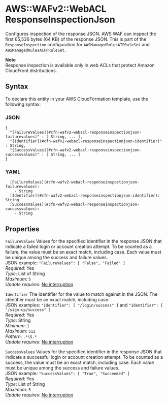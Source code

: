 # AWS::WAFv2::WebACL ResponseInspectionJson<a name="aws-properties-wafv2-webacl-responseinspectionjson"></a>

Configures inspection of the response JSON\. AWS WAF can inspect the first 65,536 bytes \(64 KB\) of the response JSON\. This is part of the `ResponseInspection` configuration for `AWSManagedRulesATPRuleSet` and `AWSManagedRulesACFPRuleSet`\. 

**Note**  
Response inspection is available only in web ACLs that protect Amazon CloudFront distributions\.

## Syntax<a name="aws-properties-wafv2-webacl-responseinspectionjson-syntax"></a>

To declare this entity in your AWS CloudFormation template, use the following syntax:

### JSON<a name="aws-properties-wafv2-webacl-responseinspectionjson-syntax.json"></a>

```
{
  "[FailureValues](#cfn-wafv2-webacl-responseinspectionjson-failurevalues)" : [ String, ... ],
  "[Identifier](#cfn-wafv2-webacl-responseinspectionjson-identifier)" : String,
  "[SuccessValues](#cfn-wafv2-webacl-responseinspectionjson-successvalues)" : [ String, ... ]
}
```

### YAML<a name="aws-properties-wafv2-webacl-responseinspectionjson-syntax.yaml"></a>

```
  [FailureValues](#cfn-wafv2-webacl-responseinspectionjson-failurevalues): 
    - String
  [Identifier](#cfn-wafv2-webacl-responseinspectionjson-identifier): String
  [SuccessValues](#cfn-wafv2-webacl-responseinspectionjson-successvalues): 
    - String
```

## Properties<a name="aws-properties-wafv2-webacl-responseinspectionjson-properties"></a>

`FailureValues`  <a name="cfn-wafv2-webacl-responseinspectionjson-failurevalues"></a>
Values for the specified identifier in the response JSON that indicate a failed login or account creation attempt\. To be counted as a failure, the value must be an exact match, including case\. Each value must be unique among the success and failure values\.   
JSON example: `"FailureValues": [ "False", "Failed" ]`   
*Required*: Yes  
*Type*: List of String  
*Maximum*: `5`  
*Update requires*: [No interruption](https://docs.aws.amazon.com/AWSCloudFormation/latest/UserGuide/using-cfn-updating-stacks-update-behaviors.html#update-no-interrupt)

`Identifier`  <a name="cfn-wafv2-webacl-responseinspectionjson-identifier"></a>
The identifier for the value to match against in the JSON\. The identifier must be an exact match, including case\.  
JSON examples: `"Identifier": [ "/login/success" ]` and `"Identifier": [ "/sign-up/success" ]`   
*Required*: Yes  
*Type*: String  
*Minimum*: `1`  
*Maximum*: `512`  
*Pattern*: `.*\S.*`  
*Update requires*: [No interruption](https://docs.aws.amazon.com/AWSCloudFormation/latest/UserGuide/using-cfn-updating-stacks-update-behaviors.html#update-no-interrupt)

`SuccessValues`  <a name="cfn-wafv2-webacl-responseinspectionjson-successvalues"></a>
Values for the specified identifier in the response JSON that indicate a successful login or account creation attempt\. To be counted as a success, the value must be an exact match, including case\. Each value must be unique among the success and failure values\.   
JSON example: `"SuccessValues": [ "True", "Succeeded" ]`   
*Required*: Yes  
*Type*: List of String  
*Maximum*: `5`  
*Update requires*: [No interruption](https://docs.aws.amazon.com/AWSCloudFormation/latest/UserGuide/using-cfn-updating-stacks-update-behaviors.html#update-no-interrupt)